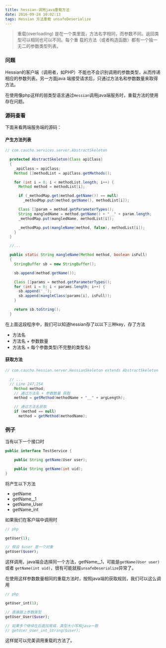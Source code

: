 ```yaml
---
title: hessian-调用java重载方法
date: 2016-09-24 10:02:13
tags: Hessian 方法重载 unsafeDeserialize
---
```


> 重载(overloading) 是在一个类里面，方法名字相同，而参数不同。返回类型可以相同也可以不同。每个重
> 载的方法（或者构造函数）都有一个独一无二的参数类型列表。

### 问题

Hessian的客户端（调用者，如PHP）不能也不会识别调用的参数类型，从而传递相应的参数列表。另一方面java
端接受请求后，只通过方法名和参数数量来取得方法。

在使用像php这样的弱类型语言通过`Hessian`调用java端服务时，重载方法的使用存在问题。

### 源码查看
下面来看两端服务端的源码：

#### 产生方法列表

```java
// com.caucho.services.server.AbstractSkeleton

  protected AbstractSkeleton(Class apiClass)
  {
    _apiClass = apiClass;
    Method []methodList = apiClass.getMethods();

    for (int i = 0; i < methodList.length; i++) {
      Method method = methodList[i];

      if (_methodMap.get(method.getName()) == null)
        _methodMap.put(method.getName(), methodList[i]);

      Class []param = method.getParameterTypes();
      String mangledName = method.getName() + "__" + param.length;
      _methodMap.put(mangledName, methodList[i]);

      _methodMap.put(mangleName(method, false), methodList[i]);
    }
  }

  //...

  public static String mangleName(Method method, boolean isFull)
  {
    StringBuffer sb = new StringBuffer();

    sb.append(method.getName());

    Class []params = method.getParameterTypes();
    for (int i = 0; i < params.length; i++) {
      sb.append('_');
      sb.append(mangleClass(params[i], isFull));
    }

    return sb.toString();
  }
```

在上面这段程序中，我们可以知道hessian存了以以下三种key，存了方法

- 方法名
- 方法名 + 参数数量
- 方法名 + 每个参数类型(不完整的类型名)

#### 获取方法
```java
// com.caucho.hessian.server.HessianSkeleton extends AbstractSkeleton

  // ...
  // Line 247,254
    Method method;
    // 通过方法名 + 参数数量 获取
    method = getMethod(methodName + "__" + argLength);

    // 通过方法名获取
    if (method == null)
      method = getMethod(methodName);
```

### 例子
当有以下一个接口时

```java
public interface TestService {

    public String getName(User user);

    public String getName(int uid);
}
```

将产生以下方法

- getName
- getName__1
- getName_User
- getName_int

如果我们在客户端中调用时

```php
// php

getUser(1);

// 假设 $user 是一个对象
getUser($user);
```

这样调用，java端会选择同一个方法，getName__1，可能是`getName(User user)`或者
`getName(int uid)`，很有可能就报`unsafeDeserialize`异常了。

在使用这样参数数量相同的重载方法时，按照java端的获取规则，我们可以这么调用

```php
// php

getUser_int(1);

// 直接跟上参数类型
getUser_User($user);

// 如果多个继续在后面加尾缀，类型大小写和java一致
// getUser_User_int_String($user);
```

这样就可以完美调用重载的方法了。




